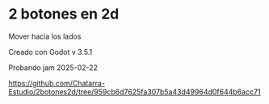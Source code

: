 # 2 botones en 2d
Mover hacia los lados

Creado con Godot v 3.5.1

Probando jam 2025-02-22

https://github.com/Chatarra-Estudio/2botones2d/tree/959cb6d7625fa307b5a43d49964d0f644b6acc71


